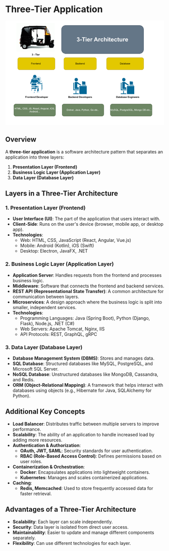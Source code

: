 # Three-Tier Application

<kbd>![image](img/3-tire.png)</kbd>

## Overview

A **three-tier application** is a software architecture pattern that separates an application into three layers:

1. **Presentation Layer (Frontend)**
2. **Business Logic Layer (Application Layer)**
3. **Data Layer (Database Layer)**

## Layers in a Three-Tier Architecture

### 1. Presentation Layer (Frontend)

- **User Interface (UI)**: The part of the application that users interact with.
- **Client-Side**: Runs on the user's device (browser, mobile app, or desktop app).
- **Technologies**:
  - Web: HTML, CSS, JavaScript (React, Angular, Vue.js)
  - Mobile: Android (Kotlin), iOS (Swift)
  - Desktop: Electron, JavaFX, .NET

### 2. Business Logic Layer (Application Layer)

- **Application Server**: Handles requests from the frontend and processes business logic.
- **Middleware**: Software that connects the frontend and backend services.
- **REST API (Representational State Transfer)**: A common architecture for communication between layers.
- **Microservices**: A design approach where the business logic is split into smaller, independent services.
- **Technologies**:
  - Programming Languages: Java (Spring Boot), Python (Django, Flask), Node.js, .NET (C#)
  - Web Servers: Apache Tomcat, Nginx, IIS
  - API Protocols: REST, GraphQL, gRPC

### 3. Data Layer (Database Layer)

- **Database Management System (DBMS)**: Stores and manages data.
- **SQL Database**: Structured databases like MySQL, PostgreSQL, and Microsoft SQL Server.
- **NoSQL Database**: Unstructured databases like MongoDB, Cassandra, and Redis.
- **ORM (Object-Relational Mapping)**: A framework that helps interact with databases using objects (e.g., Hibernate for Java, SQLAlchemy for Python).

## Additional Key Concepts

- **Load Balancer**: Distributes traffic between multiple servers to improve performance.
- **Scalability**: The ability of an application to handle increased load by adding more resources.
- **Authentication & Authorization**:
  - **OAuth, JWT, SAML**: Security standards for user authentication.
  - **RBAC (Role-Based Access Control)**: Defines permissions based on user roles.
- **Containerization & Orchestration**:
  - **Docker**: Encapsulates applications into lightweight containers.
  - **Kubernetes**: Manages and scales containerized applications.
- **Caching**:
  - **Redis, Memcached**: Used to store frequently accessed data for faster retrieval.

## Advantages of a Three-Tier Architecture

- **Scalability**: Each layer can scale independently.
- **Security**: Data layer is isolated from direct user access.
- **Maintainability**: Easier to update and manage different components separately.
- **Flexibility**: Can use different technologies for each layer.
